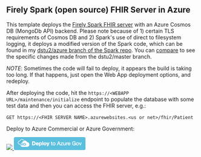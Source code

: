 Firely Spark (open source) FHIR Server in Azure
------------------------------------------------

This template deploys the [Firely Spark FHIR server](https://github.com/FirelyTeam/spark) with an Azure Cosmos DB (MongoDb API) backend. Please note because of 1) certain TLS requirements of Cosmos DB and 2) Spark's use of direct to filesystem logging, it deploys a modified version of the Spark code, which can be found in my [dstu2/azure branch of the Spark repo](https://github.com/hansenms/spark/tree/dstu2/azure). You can [compare](https://github.com/FirelyTeam/spark/compare/dstu2/master...hansenms:dstu2/azure) to see the specific changes made from the dstu2/master branch.

*NOTE*: Sometimes the code will fail to deploy, it appears the build is taking too long. If that happens, just open the Web App deployment options, and redeploy.

After deploying the code, hit the `https://<WEBAPP URL>/maintenance/initialize` endpoint to populate the database with some test data and then you can access the FHIR server, e.g.:

```
GET https://<FHIR SERVER NAME>.azurewebsites.<us or net>/fhir/Patient
```

Deploy to Azure Commercial or Azure Government:

<a href="https://transmogrify.azurewebsites.net/spark/azuredeploy.json" target="_blank">
    <img src="http://azuredeploy.net/deploybutton.png"/>
</a>

<a href="https://transmogrify.azurewebsites.net/spark/azuredeploy.json?environment=gov" target="_blank">
<img src="https://raw.githubusercontent.com/Azure/azure-quickstart-templates/master/1-CONTRIBUTION-GUIDE/images/deploytoazuregov.png"
</a>
